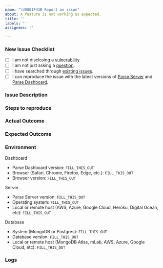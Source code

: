 ```yaml
---
name: "\U0001F41B Report an issue"
about: A feature is not working as expected.
title: ''
labels: ''
assignees: ''

---
```


### New Issue Checklist
<!--
    Check every following box [x] before submitting your issue.
    Click the "Preview" tab for better readability.
    Thanks for contributing to Parse Platform!
-->

- [ ] I am not disclosing a [vulnerability](https://github.com/parse-community/parse-server/blob/master/SECURITY.md).
- [ ] I am not just asking a [question](https://github.com/parse-community/.github/blob/master/SUPPORT.md).
- [ ] I have searched through [existing issues](https://github.com/parse-community/parse-dashboard/issues?q=is%3Aissue).
- [ ] I can reproduce the issue with the latest versions of [Parse Server](https://github.com/parse-community/parse-server/releases) and [Parse Dashboard](https://github.com/parse-community/parse-dashboard/releases). <!-- We don't investigate issues for outdated releases. -->

### Issue Description
<!-- What is the specific issue? -->

### Steps to reproduce
<!-- How can someone else reproduce the issue? -->

### Actual Outcome
<!-- What outcome did you get? -->

### Expected Outcome
<!-- What outcome did you expect? -->

### Environment
<!-- Be specific with versions, don't use "latest" or semver ranges like "~x.y.z" or "^x.y.z". -->

Dashboard
- Parse Dashboard version: `FILL_THIS_OUT`
- Browser (Safari, Chrome, Firefox, Edge, etc.): `FILL_THIS_OUT`
- Browser version: `FILL_THIS_OUT`

Server
- Parse Server version: `FILL_THIS_OUT`
- Operating system: `FILL_THIS_OUT`
- Local or remote host (AWS, Azure, Google Cloud, Heroku, Digital Ocean, etc): `FILL_THIS_OUT`

Database
- System (MongoDB or Postgres): `FILL_THIS_OUT`
- Database version: `FILL_THIS_OUT`
- Local or remote host (MongoDB Atlas, mLab, AWS, Azure, Google Cloud, etc): `FILL_THIS_OUT`

### Logs
<!--
    Include relevant logs here. Turn on additional logging by configuring VERBOSE=1 in your environment. If you get a Browser JavaScript error run `npm run dev` to see source maps and a more detailed stack trace.
-->
